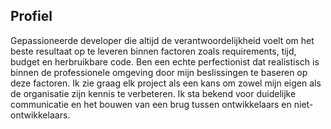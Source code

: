 ## Profiel

Gepassioneerde developer die altijd de verantwoordelijkheid voelt om het beste
resultaat op te leveren binnen factoren zoals requirements, tijd, budget en
herbruikbare code. Ben een echte perfectionist dat realistisch is binnen de
professionele omgeving door mijn beslissingen te baseren op deze factoren.
Ik zie graag elk project als een kans om zowel mijn eigen als de organisatie
zijn kennis te verbeteren. Ik sta bekend voor duidelijke communicatie en het
bouwen van een brug tussen ontwikkelaars en niet- ontwikkelaars.
